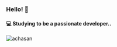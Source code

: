 <h3 align="left">Hello! 👋</h1>

<h4 align="left">💻 Studying to be a passionate developer..</h3>
<p align="left">
</p>

<p>
  <img align="left" src="https://github-readme-stats.vercel.app/api?username=achasan&show_icons=true&locale=en" alt="achasan" />
</p>
